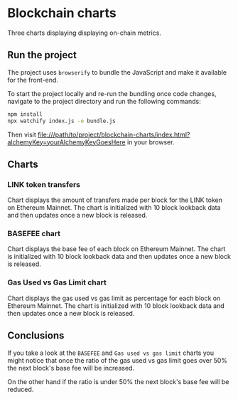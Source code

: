 # Blockchain charts

Three charts displaying displaying on-chain metrics.

## Run the project

The project uses `browserify` to bundle the JavaScript and make it available for the front-end.

To start the project locally and re-run the bundling once code changes, navigate to the project directory and run the following commands:

```sh
npm install
npx watchify index.js -o bundle.js
```


Then visit [file:///path/to/project/blockchain-charts/index.html?alchemyKey=yourAlchemyKeyGoesHere](file:///path/to/project/blockchain-charts/index.html?alchemyKey=yourAlchemyKeyGoesHere) in your browser.

## Charts

### LINK token transfers

Chart displays the amount of transfers made per block for the LINK token on Ethereum Mainnet.
The chart is initialized with 10 block lookback data and then updates once a new block is released.

### BASEFEE chart

Chart displays the base fee of each block on Ethereum Mainnet.
The chart is initialized with 10 block lookback data and then updates once a new block is released.

### Gas Used vs Gas Limit chart

Chart displays the gas used vs gas limit as percentage for each block on Ethereum Mainnet.
The chart is initialized with 10 block lookback data and then updates once a new block is released.

## Conclusions

If you take a look at the `BASEFEE` and `Gas used vs gas limit` charts you might notice that once the ratio of the gas used vs gas limit goes over 50% the next block's base fee will be increased.

On the other hand if the ratio is under 50% the next block's base fee will be reduced.


